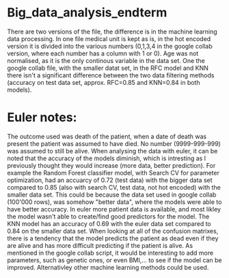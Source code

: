 # Big_data_analysis_endterm
There are two versions of the file, the difference is in the machine learning data processing. In one file medical unit is kept as is, in the hot encoded version it is divided into the various numbers (0,1,3,4 in the google collab version, where each number has a column with 1 or 0). Age was not normalised, as it is the only continous variable in the data set.
One the google collab file, with the smaller datat set, in the RFC model and KNN there isn't a significant difference between the two data filtering methods (accuracy on test data set, approx. RFC=0.85 and KNN=0.84 in both models).
# Euler notes:
The outcome used was death of the patient, when a date of death was present the patient was assumed to have died. No number (9999-999-999) was assumed to still be alive.
When analysing the data with euler, it can be noted that the accuracy of the models diminish, which is intresting as I previously thought they would increase (more data, better prediction). 
For example the Random Forest classifier model, with Search CV for parameter optimization, had an accuarcy of 0.72 (test data) with the bigger data set compared to 0.85 (also with search CV, test data, not hot encoded) with the smaller data set. This could be because the data set used in google collab (100'000 rows), was somehow "better data", where the models were able to have better accuracy. 
In euler more patient data is available, and most likley the model wasn't able to create/find good predictors for the model. 
The KNN model has an accuracy of 0.69 with the euler data set compared to 0.84 on the smaller data set. 
When looking at all of the confusion matrixes, there is a tendency that the model predicts the patient as dead even if they are alive and has more difficult predicting if the patient is alive. 
As mentioned in the google collab script, it would be interesting to add more parameters, such as genetic ones, or even BMI,... to see if the model can be improved. Alternativley other machine learning methods could be used.
